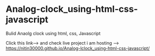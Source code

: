 # Analog-clock_using-html-css-javascript
Bulid Anaolg clock using html, css, Javascript


 Click this link--> and check live project i am hosting -->    https://nitin30000.github.io/Analog-lclock_using-html-css-javascript/ 
